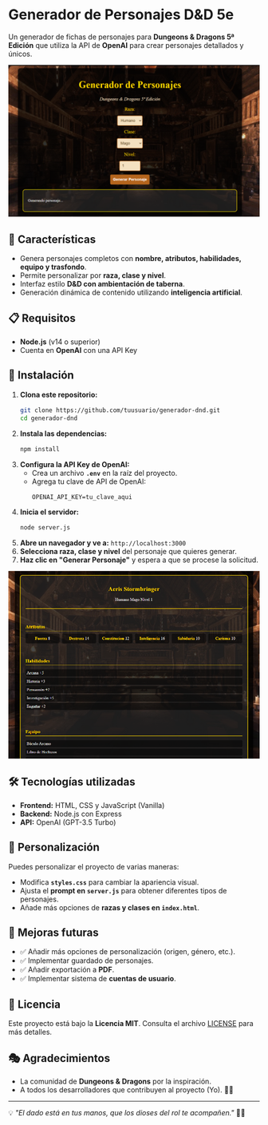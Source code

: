 # Generador de Personajes D&D 5e

Un generador de fichas de personajes para **Dungeons & Dragons 5ª Edición** que utiliza la API de **OpenAI** para crear personajes detallados y únicos.

![Captura de pantalla](dnd_1.png)

## 🚀 Características

- Genera personajes completos con **nombre, atributos, habilidades, equipo y trasfondo**.
- Permite personalizar por **raza, clase y nivel**.
- Interfaz estilo **D&D con ambientación de taberna**.
- Generación dinámica de contenido utilizando **inteligencia artificial**.

## 📋 Requisitos

- **Node.js** (v14 o superior)
- Cuenta en **OpenAI** con una API Key

## 🔧 Instalación

1. **Clona este repositorio:**
   ```bash
   git clone https://github.com/tuusuario/generador-dnd.git
   cd generador-dnd
   ```
2. **Instala las dependencias:**
   ```bash
   npm install
   ```
3. **Configura la API Key de OpenAI:**
   - Crea un archivo **`.env`** en la raíz del proyecto.
   - Agrega tu clave de API de OpenAI:
     ```
     OPENAI_API_KEY=tu_clave_aqui
     ```
4. **Inicia el servidor:**
   ```bash
   node server.js
   ```
5. **Abre un navegador y ve a:** `http://localhost:3000`
6. **Selecciona raza, clase y nivel** del personaje que quieres generar.
7. **Haz clic en "Generar Personaje"** y espera a que se procese la solicitud.

![Captura de pantalla](dnd_2.png)

## 🛠 Tecnologías utilizadas

- **Frontend:** HTML, CSS y JavaScript (Vanilla)
- **Backend:** Node.js con Express
- **API:** OpenAI (GPT-3.5 Turbo)

## 🎨 Personalización

Puedes personalizar el proyecto de varias maneras:

- Modifica **`styles.css`** para cambiar la apariencia visual.
- Ajusta el **prompt en `server.js`** para obtener diferentes tipos de personajes.
- Añade más opciones de **razas y clases en `index.html`**.

## 📌 Mejoras futuras

- ✅ Añadir más opciones de personalización (origen, género, etc.).
- ✅ Implementar guardado de personajes.
- ✅ Añadir exportación a **PDF**.
- ✅ Implementar sistema de **cuentas de usuario**.

## 📜 Licencia

Este proyecto está bajo la **Licencia MIT**. Consulta el archivo [LICENSE](LICENSE) para más detalles.

## 🎭 Agradecimientos

- La comunidad de **Dungeons & Dragons** por la inspiración.
- A todos los desarrolladores que contribuyen al proyecto (Yo). 🎲✨

---

💡 _"El dado está en tus manos, que los dioses del rol te acompañen."_ 🎲🔥